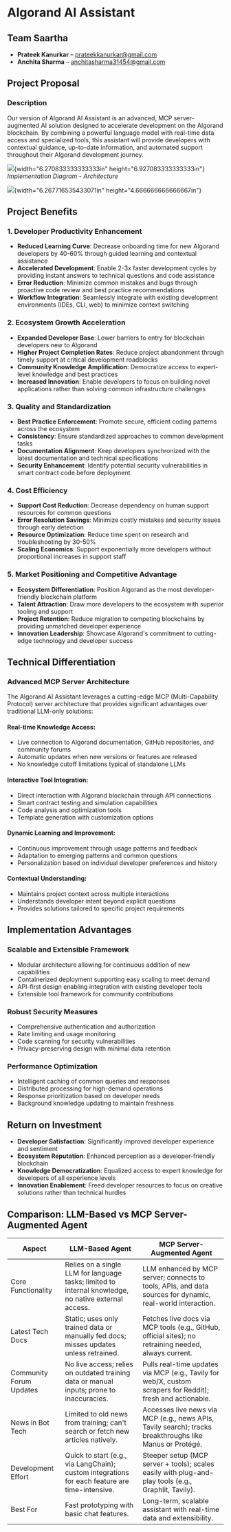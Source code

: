 # Algorand AI Assistant

## Team Saartha
- **Prateek Kanurkar** – prateekkanurkar@gmail.com
- **Anchita Sharma** – anchitasharma31454@gmail.com

## Project Proposal

### Description
Our version of Algorand AI Assistant is an advanced, MCP server-augmented AI solution designed to accelerate development on the Algorand blockchain. By combining a powerful language model with real-time data access and specialized tools, this assistant will provide developers with contextual guidance, up-to-date information, and automated support throughout their Algorand development journey.


![](./image1.gif){width="6.270833333333333in"
height="6.927083333333333in"}
*Implementation Diagram - Architecture*

![](./ezgif-3f5402c57992e0.gif){width="6.267716535433071in"
height="4.666666666666667in"}
## Project Benefits

### 1. Developer Productivity Enhancement
- **Reduced Learning Curve**: Decrease onboarding time for new Algorand developers by 40-60% through guided learning and contextual assistance
- **Accelerated Development**: Enable 2-3x faster development cycles by providing instant answers to technical questions and code assistance
- **Error Reduction**: Minimize common mistakes and bugs through proactive code review and best practice recommendations
- **Workflow Integration**: Seamlessly integrate with existing development environments (IDEs, CLI, web) to minimize context switching

### 2. Ecosystem Growth Acceleration
- **Expanded Developer Base**: Lower barriers to entry for blockchain developers new to Algorand
- **Higher Project Completion Rates**: Reduce project abandonment through timely support at critical development roadblocks
- **Community Knowledge Amplification**: Democratize access to expert-level knowledge and best practices
- **Increased Innovation**: Enable developers to focus on building novel applications rather than solving common infrastructure challenges

### 3. Quality and Standardization
- **Best Practice Enforcement**: Promote secure, efficient coding patterns across the ecosystem
- **Consistency**: Ensure standardized approaches to common development tasks
- **Documentation Alignment**: Keep developers synchronized with the latest documentation and technical specifications
- **Security Enhancement**: Identify potential security vulnerabilities in smart contract code before deployment

### 4. Cost Efficiency
- **Support Cost Reduction**: Decrease dependency on human support resources for common questions
- **Error Resolution Savings**: Minimize costly mistakes and security issues through early detection
- **Resource Optimization**: Reduce time spent on research and troubleshooting by 30-50%
- **Scaling Economics**: Support exponentially more developers without proportional increases in support staff

### 5. Market Positioning and Competitive Advantage
- **Ecosystem Differentiation**: Position Algorand as the most developer-friendly blockchain platform
- **Talent Attraction**: Draw more developers to the ecosystem with superior tooling and support
- **Project Retention**: Reduce migration to competing blockchains by providing unmatched developer experience
- **Innovation Leadership**: Showcase Algorand's commitment to cutting-edge technology and developer success

## Technical Differentiation

### Advanced MCP Server Architecture
The Algorand AI Assistant leverages a cutting-edge MCP (Multi-Capability Protocol) server architecture that provides significant advantages over traditional LLM-only solutions:

#### Real-time Knowledge Access:
- Live connection to Algorand documentation, GitHub repositories, and community forums
- Automatic updates when new versions or features are released
- No knowledge cutoff limitations typical of standalone LLMs

#### Interactive Tool Integration:
- Direct interaction with Algorand blockchain through API connections
- Smart contract testing and simulation capabilities
- Code analysis and optimization tools
- Template generation with customization options

#### Dynamic Learning and Improvement:
- Continuous improvement through usage patterns and feedback
- Adaptation to emerging patterns and common questions
- Personalization based on individual developer preferences and history

#### Contextual Understanding:
- Maintains project context across multiple interactions
- Understands developer intent beyond explicit questions
- Provides solutions tailored to specific project requirements

## Implementation Advantages

### Scalable and Extensible Framework
- Modular architecture allowing for continuous addition of new capabilities
- Containerized deployment supporting easy scaling to meet demand
- API-first design enabling integration with existing developer tools
- Extensible tool framework for community contributions

### Robust Security Measures
- Comprehensive authentication and authorization
- Rate limiting and usage monitoring
- Code scanning for security vulnerabilities
- Privacy-preserving design with minimal data retention

### Performance Optimization
- Intelligent caching of common queries and responses
- Distributed processing for high-demand operations
- Response prioritization based on developer needs
- Background knowledge updating to maintain freshness

## Return on Investment
- **Developer Satisfaction**: Significantly improved developer experience and sentiment
- **Ecosystem Reputation**: Enhanced perception as a developer-friendly blockchain
- **Knowledge Democratization**: Equalized access to expert knowledge for developers of all experience levels
- **Innovation Enablement**: Freed developer resources to focus on creative solutions rather than technical hurdles

## Comparison: LLM-Based vs MCP Server-Augmented Agent

| Aspect | LLM-Based Agent | MCP Server-Augmented Agent |
|--------|----------------|----------------------------|
| Core Functionality | Relies on a single LLM for language tasks; limited to internal knowledge, no native external access. | LLM enhanced by MCP server; connects to tools, APIs, and data sources for dynamic, real-world interaction. |
| Latest Tech Docs | Static; uses only trained data or manually fed docs; misses updates unless retrained. | Fetches live docs via MCP tools (e.g., GitHub, official sites); no retraining needed, always current. |
| Community Forum Updates | No live access; relies on outdated training data or manual inputs; prone to inaccuracies. | Pulls real-time updates via MCP (e.g., Tavily for web/X, custom scrapers for Reddit); fresh and actionable. |
| News in Bot Tech | Limited to old news from training; can't search or fetch new articles natively. | Accesses live news via MCP (e.g., news APIs, Tavily search); tracks breakthroughs like Manus or Protégé. |
| Development Effort | Quick to start (e.g., via LangChain); custom integrations for each feature are time-intensive. | Steeper setup (MCP server + tools); scales easily with plug-and-play tools (e.g., Graphlit, Tavily). |
| Best For | Fast prototyping with basic chat features. | Long-term, scalable assistant with real-time data and extensibility. |
